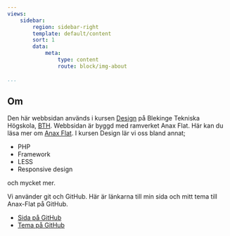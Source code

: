 ```yaml
---
views:                
    sidebar:
        region: sidebar-right
        template: default/content
        sort: 1
        data:
            meta:
                type: content
                route: block/img-about
                
...
```


## Om
<!--==============================================-->

Den här webbsidan används i kursen [Design](http://dbwebb.se/design)
på Blekinge Tekniska Högskola, [BTH](http://www.bth.se).
Webbsidan är byggd med ramverket Anax Flat. Här kan du läsa mer om [Anax Flat](https://dbwebb.se/anax/inledning). I kursen Design lär vi oss bland annat;

* PHP
* Framework
* LESS
* Responsive design

och mycket mer.

Vi använder git och GitHub. 
Här är länkarna till min sida och mitt tema till Anax-Flat på GitHub.

* [Sida på GitHub](https://github.com/MDMontenegro/Anax-Flat)
* [Tema på GitHub](https://github.com/MDMontenegro/anax-flat-theme)
 
